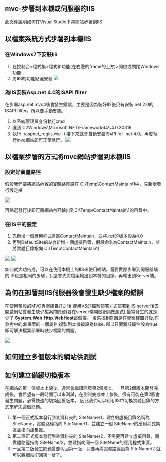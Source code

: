 mvc-步署到本機或伺服器的IIS
------
此文件說明如何在Visual Studio下將網站步署到IIS

## 以檔案系統方式步署到本機IIS

### 在Windows7下安裝IIS

1. 在控制台>程式集>程式和功能(在右邊的frame的上方)>開啟或關閉Windows功能
2. 將IIS的功能點選安裝
![](https://googledrive.com/host/0B7okXOykSneqLURnaGoxUUx0YUE)

### 為IIS安裝Asp.net 4.0的ISAPI filter
在步署asp.net mvc4後會發生錯誤，主要是因為裝好IIS後只有安裝.net 2.0的ISAPI filter。所以要手動安裝。

1. 以系統管理員身份執行cmd
2. 進到 C:\Windows\Microsoft.NET\Framework64\v4.0.30319
3. 執行 .\aspnet_regiis.exe -i
接下來就會自動安裝ISAPI for .net 4.0。再度執行mvc網站即可正常執行。
![](https://googledrive.com/host/0B7okXOykSneqczV2RHdLNUJaLVU)

## 以檔案步署的方式將mvc網站步署到本機IIS

### 設定好實體路徑
假設我們要將網站內容的實體路徑設在 C:\Temp\ContactMaintain\1中，先新增發行設定檔

![](https://googledrive.com/host/0B7okXOykSneqamJMMzcxRXFNdGc)

再點選發行後即可將網站內容輸出到C:\Temp\ContactMaintain\1的目錄中。

### 在IIS中的設定

1. 先新增一個應用程式集區ContactMaintain，並將.net的版本設為4.0
2. 再到DefaultSite的站台新增一個虛擬目錄，假設命名為ContactMaintain，並將實體目錄指向 C:\Temp\ContactMaintain\1

![](https://googledrive.com/host/0B7okXOykSneqR2QzT1ZCOVR6RHM)
![](https://googledrive.com/host/0B7okXOykSneqNWVuYWlFblFKSzA)

如此就大功告成，可以在使用本機上的IIS來使用網站。而要實際步署到伺服器端的IIS也是相同的步驟，只是會先將檔案輸出到本機的目錄，再輸出到Server端。

## 為何在部署到IIS伺服器後會發生缺少檔案的錯誤
在使用預設的MVC專案建置好之後,使用VS的檔案部署方式部署到IIS server後去開啟網站會發生缺少檔案的問題(要在server端開啟網頁做測試),最常發生的就是少了 **System.Web.Http.WebHost**這個檔。 後來找到原因是在專案建置好後,在參考中的dll檔案的一個屬性:複製到本機被設為false. 所以只要將該屬性設為true即可解決檔案部署時缺少檔案的問題。

![](https://googledrive.com/host/0B7okXOykSneqRUZkcFM4dW1JbzQ)

## 如何建立多個版本的網站供測試

## 如何建立備緩切換版本
在網站的第一個版本上線後，通常會繼續開發第2個版本，一旦第2個版本開發完成後，會希望有一段時間可以來測試，在測試完成並上線後，很有可能在第2版會發生問題，必需快速的切換回舊版本。 因此我們可以利用IIS中切換實體目錄的方式來解決這個問題。

1. 第一個正式版本發行到某資料夾的 SiteName/1，建立的虛擬目錄名稱為SiteName，實體路徑指向 SiteName/1，並建立一個 SiteName的應用程式集區並指向該集區。
2. 第二個正式版本發行到某資料夾的 SiteName/2，不需要再建立虛擬目錄，將實體路徑指向 SiteName/2，並建指向同一個 SiteName的應用程式集區。
3. 一旦第二版發生問題需要切回第一版，只要再將實體路徑設為 SiteName/2 就可以將網站切回第一版了。
